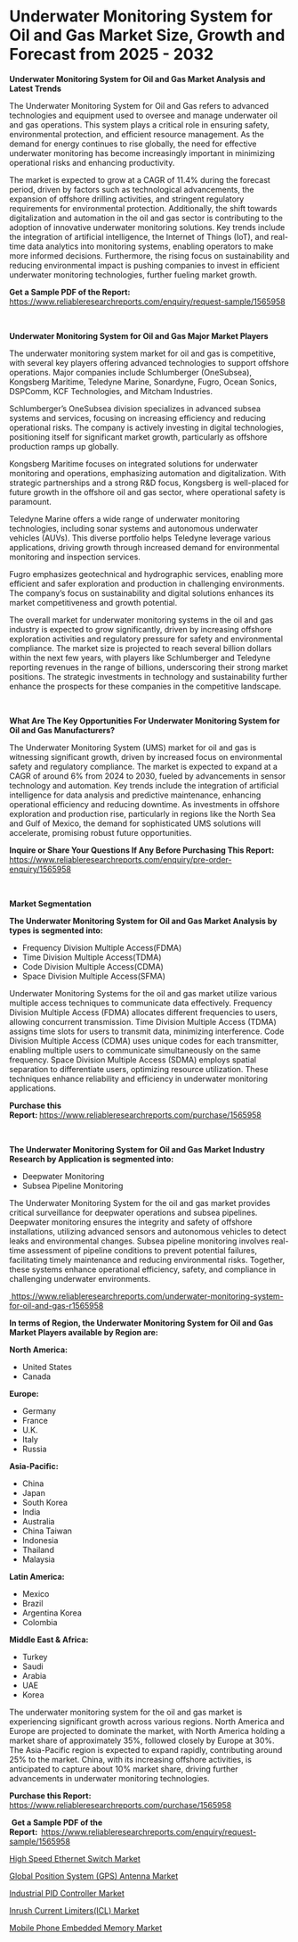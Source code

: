 <p><h1>Underwater Monitoring System for Oil and Gas Market Size, Growth and Forecast from 2025 - 2032</h1></p><p><strong>Underwater Monitoring System for Oil and Gas Market Analysis and Latest Trends</strong></p>
<p><p>The Underwater Monitoring System for Oil and Gas refers to advanced technologies and equipment used to oversee and manage underwater oil and gas operations. This system plays a critical role in ensuring safety, environmental protection, and efficient resource management. As the demand for energy continues to rise globally, the need for effective underwater monitoring has become increasingly important in minimizing operational risks and enhancing productivity.</p><p>The market is expected to grow at a CAGR of 11.4% during the forecast period, driven by factors such as technological advancements, the expansion of offshore drilling activities, and stringent regulatory requirements for environmental protection. Additionally, the shift towards digitalization and automation in the oil and gas sector is contributing to the adoption of innovative underwater monitoring solutions. Key trends include the integration of artificial intelligence, the Internet of Things (IoT), and real-time data analytics into monitoring systems, enabling operators to make more informed decisions. Furthermore, the rising focus on sustainability and reducing environmental impact is pushing companies to invest in efficient underwater monitoring technologies, further fueling market growth.</p></p>
<p><strong>Get a Sample PDF of the Report:&nbsp;</strong> <a href="https://www.reliableresearchreports.com/enquiry/request-sample/1565958?utm_campaign=10&utm_medium=2&utm_source=Github&utm_content=ia&utm_term=05032025&utm_id=underwater-monitoring-system-for-oil-and-gas">https://www.reliableresearchreports.com/enquiry/request-sample/1565958</a></p>
<p>&nbsp;</p>
<p><strong>Underwater Monitoring System for Oil and Gas Major Market Players</strong></p>
<p><p>The underwater monitoring system market for oil and gas is competitive, with several key players offering advanced technologies to support offshore operations. Major companies include Schlumberger (OneSubsea), Kongsberg Maritime, Teledyne Marine, Sonardyne, Fugro, Ocean Sonics, DSPComm, KCF Technologies, and Mitcham Industries. </p><p>Schlumberger’s OneSubsea division specializes in advanced subsea systems and services, focusing on increasing efficiency and reducing operational risks. The company is actively investing in digital technologies, positioning itself for significant market growth, particularly as offshore production ramps up globally.</p><p>Kongsberg Maritime focuses on integrated solutions for underwater monitoring and operations, emphasizing automation and digitalization. With strategic partnerships and a strong R&D focus, Kongsberg is well-placed for future growth in the offshore oil and gas sector, where operational safety is paramount.</p><p>Teledyne Marine offers a wide range of underwater monitoring technologies, including sonar systems and autonomous underwater vehicles (AUVs). This diverse portfolio helps Teledyne leverage various applications, driving growth through increased demand for environmental monitoring and inspection services.</p><p>Fugro emphasizes geotechnical and hydrographic services, enabling more efficient and safer exploration and production in challenging environments. The company’s focus on sustainability and digital solutions enhances its market competitiveness and growth potential.</p><p>The overall market for underwater monitoring systems in the oil and gas industry is expected to grow significantly, driven by increasing offshore exploration activities and regulatory pressure for safety and environmental compliance. The market size is projected to reach several billion dollars within the next few years, with players like Schlumberger and Teledyne reporting revenues in the range of billions, underscoring their strong market positions. The strategic investments in technology and sustainability further enhance the prospects for these companies in the competitive landscape.</p></p>
<p>&nbsp;</p>
<p><strong>What Are The Key Opportunities For Underwater Monitoring System for Oil and Gas Manufacturers?</strong></p>
<p><p>The Underwater Monitoring System (UMS) market for oil and gas is witnessing significant growth, driven by increased focus on environmental safety and regulatory compliance. The market is expected to expand at a CAGR of around 6% from 2024 to 2030, fueled by advancements in sensor technology and automation. Key trends include the integration of artificial intelligence for data analysis and predictive maintenance, enhancing operational efficiency and reducing downtime. As investments in offshore exploration and production rise, particularly in regions like the North Sea and Gulf of Mexico, the demand for sophisticated UMS solutions will accelerate, promising robust future opportunities.</p></p>
<p><strong>Inquire or Share Your Questions If Any Before Purchasing This Report:</strong> <a href="https://www.reliableresearchreports.com/enquiry/pre-order-enquiry/1565958?utm_campaign=10&utm_medium=2&utm_source=Github&utm_content=ia&utm_term=05032025&utm_id=underwater-monitoring-system-for-oil-and-gas">https://www.reliableresearchreports.com/enquiry/pre-order-enquiry/1565958</a></p>
<p>&nbsp;</p>
<p><strong>Market Segmentation</strong></p>
<p><strong>The Underwater Monitoring System for Oil and Gas Market Analysis by types is segmented into:</strong></p>
<p><ul><li>Frequency Division Multiple Access(FDMA)</li><li>Time Division Multiple Access(TDMA)</li><li>Code Division Multiple Access(CDMA)</li><li>Space Division Multiple Access(SFMA)</li></ul></p>
<p><p>Underwater Monitoring Systems for the oil and gas market utilize various multiple access techniques to communicate data effectively. Frequency Division Multiple Access (FDMA) allocates different frequencies to users, allowing concurrent transmission. Time Division Multiple Access (TDMA) assigns time slots for users to transmit data, minimizing interference. Code Division Multiple Access (CDMA) uses unique codes for each transmitter, enabling multiple users to communicate simultaneously on the same frequency. Space Division Multiple Access (SDMA) employs spatial separation to differentiate users, optimizing resource utilization. These techniques enhance reliability and efficiency in underwater monitoring applications.</p></p>
<p><strong>Purchase this Report:&nbsp;</strong><a href="https://www.reliableresearchreports.com/purchase/1565958?utm_campaign=10&utm_medium=2&utm_source=Github&utm_content=ia&utm_term=05032025&utm_id=underwater-monitoring-system-for-oil-and-gas">https://www.reliableresearchreports.com/purchase/1565958</a></p>
<p>&nbsp;</p>
<p><strong>The Underwater Monitoring System for Oil and Gas Market Industry Research by Application is segmented into:</strong></p>
<p><ul><li>Deepwater Monitoring</li><li>Subsea Pipeline Monitoring</li></ul></p>
<p><p>The Underwater Monitoring System for the oil and gas market provides critical surveillance for deepwater operations and subsea pipelines. Deepwater monitoring ensures the integrity and safety of offshore installations, utilizing advanced sensors and autonomous vehicles to detect leaks and environmental changes. Subsea pipeline monitoring involves real-time assessment of pipeline conditions to prevent potential failures, facilitating timely maintenance and reducing environmental risks. Together, these systems enhance operational efficiency, safety, and compliance in challenging underwater environments.</p></p>
<p><a href="https://www.reliableresearchreports.com/underwater-monitoring-system-for-oil-and-gas-r1565958?utm_campaign=10&utm_medium=2&utm_source=Github&utm_content=ia&utm_term=05032025&utm_id=underwater-monitoring-system-for-oil-and-gas">&nbsp;https://www.reliableresearchreports.com/underwater-monitoring-system-for-oil-and-gas-r1565958</a></p>
<p><strong>In terms of Region, the Underwater Monitoring System for Oil and Gas Market Players available by Region are:</strong></p>
<p>
    <p> <strong> North America: </strong>
        <ul>
            <li>United States</li>
            <li>Canada</li>
        </ul>
        </p> 
    <p> <strong> Europe: </strong>
        <ul>
            <li>Germany</li>
            <li>France</li>
            <li>U.K.</li>
            <li>Italy</li>
            <li>Russia</li>
        </ul>
        </p> 
    <p> <strong> Asia-Pacific: </strong>
        <ul>
            <li>China</li>
            <li>Japan</li>
            <li>South Korea</li>
            <li>India</li>
            <li>Australia</li>
            <li>China Taiwan</li>
            <li>Indonesia</li>
            <li>Thailand</li>
            <li>Malaysia</li>
        </ul>
        </p> 
    <p> <strong> Latin America: </strong>
        <ul>
            <li>Mexico</li>
            <li>Brazil</li>
            <li>Argentina Korea</li>
            <li>Colombia</li>
        </ul>
        </p> 
    <p> <strong> Middle East & Africa: </strong>
        <ul>
            <li>Turkey</li>
            <li>Saudi</li>
            <li>Arabia</li>
            <li>UAE</li>
            <li>Korea</li>
        </ul>
    </p>
    </p>
<p><p>The underwater monitoring system for the oil and gas market is experiencing significant growth across various regions. North America and Europe are projected to dominate the market, with North America holding a market share of approximately 35%, followed closely by Europe at 30%. The Asia-Pacific region is expected to expand rapidly, contributing around 25% to the market. China, with its increasing offshore activities, is anticipated to capture about 10% market share, driving further advancements in underwater monitoring technologies.</p></p>
<p><strong>Purchase this Report: </strong><a href="https://www.reliableresearchreports.com/purchase/1565958?utm_campaign=10&utm_medium=2&utm_source=Github&utm_content=ia&utm_term=05032025&utm_id=underwater-monitoring-system-for-oil-and-gas">https://www.reliableresearchreports.com/purchase/1565958</a></p>
<p>&nbsp;<strong>Get a Sample PDF of the Report:&nbsp;&nbsp;</strong><a href="https://www.reliableresearchreports.com/enquiry/request-sample/1565958?utm_campaign=10&utm_medium=2&utm_source=Github&utm_content=ia&utm_term=05032025&utm_id=underwater-monitoring-system-for-oil-and-gas">https://www.reliableresearchreports.com/enquiry/request-sample/1565958</a></p>
<p><strong></strong></p>
<p><p><a href="https://github.com/wynonachirei9/Market-Research-Report-List-1/blob/main/high-speed-ethernet-switch-market.md?utm_campaign=10&utm_medium=2&utm_source=Github&utm_content=ia&utm_term=05032025&utm_id=underwater-monitoring-system-for-oil-and-gas">High Speed Ethernet Switch Market</a></p><p><a href="https://github.com/merkinedry7b/Market-Research-Report-List-1/blob/main/global-position-system-gps-antenna-market.md?utm_campaign=10&utm_medium=2&utm_source=Github&utm_content=ia&utm_term=05032025&utm_id=underwater-monitoring-system-for-oil-and-gas">Global Position System (GPS) Antenna Market</a></p><p><a href="https://github.com/nacrehuipie/Market-Research-Report-List-1/blob/main/industrial-pid-controller-market.md?utm_campaign=10&utm_medium=2&utm_source=Github&utm_content=ia&utm_term=05032025&utm_id=underwater-monitoring-system-for-oil-and-gas">Industrial PID Controller Market</a></p><p><a href="https://github.com/oshrykauraj7/Market-Research-Report-List-1/blob/main/inrush-current-limitersicl-market.md?utm_campaign=10&utm_medium=2&utm_source=Github&utm_content=ia&utm_term=05032025&utm_id=underwater-monitoring-system-for-oil-and-gas">Inrush Current Limiters(ICL) Market</a></p><p><a href="https://github.com/forgazerbyjt/Market-Research-Report-List-1/blob/main/mobile-phone-embedded-memory-market.md?utm_campaign=10&utm_medium=2&utm_source=Github&utm_content=ia&utm_term=05032025&utm_id=underwater-monitoring-system-for-oil-and-gas">Mobile Phone Embedded Memory Market</a></p></p>